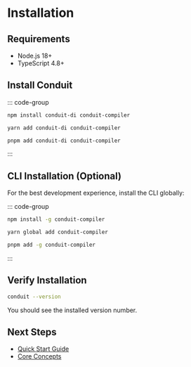 # Installation

## Requirements

- Node.js 18+
- TypeScript 4.8+

## Install Conduit

::: code-group

```bash [npm]
npm install conduit-di conduit-compiler
```

```bash [yarn]
yarn add conduit-di conduit-compiler
```

```bash [pnpm]
pnpm add conduit-di conduit-compiler
```

:::

## CLI Installation (Optional)

For the best development experience, install the CLI globally:

::: code-group

```bash [npm]
npm install -g conduit-compiler
```

```bash [yarn]
yarn global add conduit-compiler
```

```bash [pnpm]
pnpm add -g conduit-compiler
```

:::

## Verify Installation

```bash
conduit --version
```

You should see the installed version number.

## Next Steps

- [Quick Start Guide](/guide/quick-start)
- [Core Concepts](/guide/concepts)

